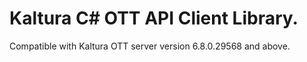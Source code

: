 # Kaltura C# OTT API Client Library.
Compatible with Kaltura OTT server version 6.8.0.29568 and above.
